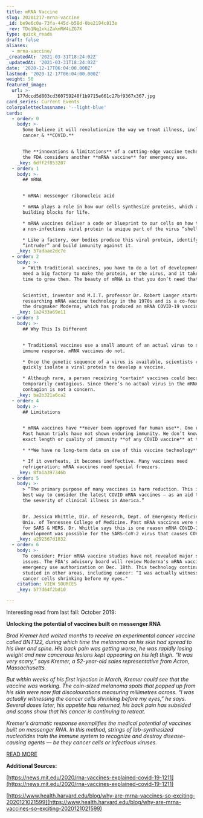 ```yaml
---
title: mRNA Vaccine
slug: 20201217-mrna-vaccine
_id: be9e6c0a-73fa-445d-b58d-0be2194c813e
_rev: TDo1Nq1xkiZakmRW4iZG7X
type: quick_reads
draft: false
aliases:
  - mrna-vaccine/
_createdAt: '2021-03-31T18:24:02Z'
_updatedAt: '2021-03-31T18:24:02Z'
date: '2020-12-17T06:04:00.000Z'
lastmod: '2020-12-17T06:04:00.000Z'
weight: 50
featured_image:
  url: >-
    177dccd5d803cd360759248f1b9715e661c27bf9367x367.jpg
card_series: Current Events
colorpaletteclassname: '--light-blue'
cards:
  - order: 0
    body: >-
      Some believe it will revolutionize the way we treat illness, including
      cancer & **COVID.**


      The **innovations & limitations** of a cutting-edge vaccine technology as
      the FDA considers another **mRNA vaccine** for emergency use.
    _key: 6dff2f853207
  - order: 1
    body: >-
      ## mRNA


      * mRNA: messenger ribonucleic acid

      * mRNA plays a role in how our cells synthesize proteins, which are key
      building blocks for life.

      * mRNA vaccines deliver a code or blueprint to our cells on how to produce
      a non-infectious viral protein (a unique part of the virus “shell”).

      * Like a factory, our bodies produce this viral protein, identify it as an
      “intruder” and build immunity against it.
    _key: 57adaae2dc7e
  - order: 2
    body: >-
      > “With traditional vaccines, you have to do a lot of development. You
      need a big factory to make the protein, or the virus, and it takes a long
      time to grow them. The beauty of mRNA is that you don’t need that.”


      Scientist, inventor and M.I.T. professor Dr. Robert Langer started
      researching mRNA vaccine technology in the 1970s and is a co-founder of
      the drugmaker Moderna, which has produced an mRNA COVID-19 vaccine.
    _key: 1a2433a69e11
  - order: 3
    body: >-
      ## Why This Is Different


      * Traditional vaccines use a small amount of an actual virus to spark an
      immune response. mRNA vaccines do not.

      * Once the genetic sequence of a virus is available, scientists can
      quickly isolate a viral protein to develop a vaccine.

      * Although rare, a person receiving *certain* vaccines could become
      temporarily contagious. Since there’s no actual virus in the mRNA vaccine,
      contagion is not a concern.
    _key: ba2b321a6ca2
  - order: 4
    body: >-
      ## Limitations


      * mRNA vaccines have **never been approved for human use**. One reason:
      Past human trials have not shown enduring immunity. We don’t know the
      exact length or quality of immunity **of any COVID vaccine** at this time.

      * **We have no long-term data on use of this vaccine technology**.

      * If it overheats, it becomes ineffective. Many vaccines need
      refrigeration; mRNA vaccines need special freezers.
    _key: 8fa1a397346b
  - order: 5
    body: >-
      > “The primary purpose of many vaccines is harm reduction. This is the
      best way to consider the latest COVID mRNA vaccines – as an aid to reduce
      the severity of clinical illness in America.”


      Dr. Jessica Whittle, Dir. of Research, Dept. of Emergency Medicine at
      Univ. of Tennessee College of Medicine. Past mRNA vaccines were studied
      for SARS & MERS. Dr. Whittle says this is one reason mRNA COVID-19 vaccine
      development was possible for the SARS-CoV-2 virus that causes COVID-19.
    _key: a292567d1832
  - order: 6
    body: >-
      To consider: Prior mRNA vaccine studies have not revealed major safety
      issues. The FDA's advisory board will review Moderna's mRNA vaccine for
      emergency use authorization on Dec. 18th. This technology continues to be
      studied in other areas, including cancer: “I was actually witnessing the
      cancer cells shrinking before my eyes."
    citation: VIEW SOURCES
    _key: 577d64f2bd10

---
```

Interesting read from last fall: October 2019:

**Unlocking the potential of vaccines built on messenger RNA**

_Brad Kremer had waited months to receive an experimental cancer vaccine called BNT122, during which time the melanoma on his skin had spread to his liver and spine. His back pain was getting worse, he was rapidly losing weight and new cancerous lesions kept appearing on his left thigh. “It was very scary,” says Kremer, a 52-year-old sales representative from Acton, Massachusetts._

_But within weeks of his first injection in March, Kremer could see that the vaccine was working. The coin-sized melanoma spots that popped up from his skin were now flat discolourations measuring millimetres across. “I was actually witnessing the cancer cells shrinking before my eyes,” he says. Several doses later, his appetite has returned, his back pain has subsided and scans show that his cancer is continuing to retreat._

_Kremer’s dramatic response exemplifies the medical potential of vaccines built on messenger RNA. In this method, strings of lab-synthesized nucleotides train the immune system to recognize and destroy disease-causing agents — be they cancer cells or infectious viruses._

[READ MORE](https://www.nature.com/articles/d41586-019-03072-8)

**Additional Sources:**

[https://news.mit.edu/2020/rna-vaccines-explained-covid-19-1211](https://news.mit.edu/2020/rna-vaccines-explained-covid-19-1211)

[https://www.health.harvard.edu/blog/why-are-mrna-vaccines-so-exciting-2020121021599](https://www.health.harvard.edu/blog/why-are-mrna-vaccines-so-exciting-2020121021599)